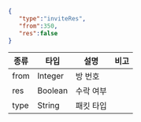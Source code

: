 ```json
{  
   "type":"inviteRes",
   "from":350,
   "res":false
}
```
| 종류 | 타입    | 설명      | 비고 |
|------|---------|-----------|------|
| from | Integer | 방 번호   |      |
| res  | Boolean | 수락 여부 |      |
| type | String  | 패킷 타입 |      |
